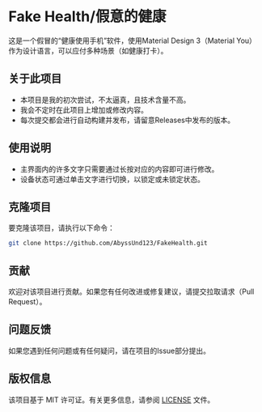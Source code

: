 # Fake Health/假意的健康

这是一个假冒的“健康使用手机”软件，使用Material Design 3（Material You）作为设计语言，可以应付多种场景（如健康打卡）。

## 关于此项目

- 本项目是我的初次尝试，不太逼真，且技术含量不高。
- 我会不定时在此项目上增加或修改内容。
- 每次提交都会进行自动构建并发布，请留意Releases中发布的版本。

## 使用说明

- 主界面内的许多文字只需要通过长按对应的内容即可进行修改。
- 设备状态可通过单击文字进行切换，以锁定或未锁定状态。

## 克隆项目

要克隆该项目，请执行以下命令：

```Bash
git clone https://github.com/AbyssUnd123/FakeHealth.git
```

## 贡献

欢迎对该项目进行贡献。如果您有任何改进或修复建议，请提交拉取请求（Pull Request）。

## 问题反馈

如果您遇到任何问题或有任何疑问，请在项目的Issue部分提出。

## 版权信息

该项目基于 MIT 许可证。有关更多信息，请参阅 [LICENSE](https://github.com/AbyssUnd123/FakeHealth/blob/main/LICENSE) 文件。
